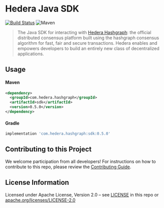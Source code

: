 # Hedera Java SDK
[![Build Status](https://travis-ci.org/hashgraph/hedera-sdk-java.svg?branch=master)](https://travis-ci.org/hashgraph/hedera-sdk-java)
![Maven](https://img.shields.io/maven-metadata/v/http/central.maven.org/maven2/com/hedera/hashgraph/sdk/maven-metadata.xml.svg)

> The Java SDK for interacting with [Hedera Hashgraph]: the official distributed consensus 
> platform built using the hashgraph consensus algorithm for fast, fair and secure 
> transactions. Hedera enables and empowers developers to build an entirely new 
> class of decentralized applications.

[Hedera Hashgraph]: https://hedera.com/

## Usage

#### Maven

```xml
<dependency>
  <groupId>com.hedera.hashgraph</groupId>
  <artifactId>sdk</artifactId>
  <version>0.5.0</version>
</dependency>
```

#### Gradle

```groovy
implementation 'com.hedera.hashgraph:sdk:0.5.0'
```

## Contributing to this Project

We welcome participation from all developers! 
For instructions on how to contribute to this repo, please 
review the [Contributing Guide](CONTRIBUTING.md).

## License Information

Licensed under Apache License,
Version 2.0 – see [LICENSE](LICENSE) in this repo 
or [apache.org/licenses/LICENSE-2.0](http://www.apache.org/licenses/LICENSE-2.0)
